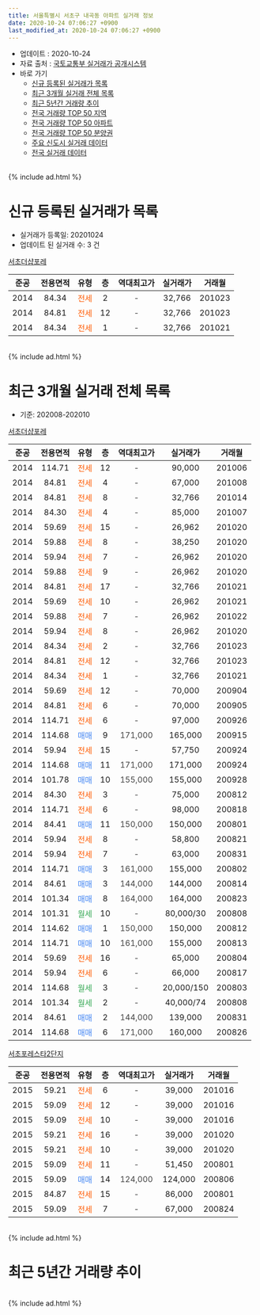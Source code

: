 ```yaml
---
title: 서울특별시 서초구 내곡동 아파트 실거래 정보
date: 2020-10-24 07:06:27 +0900
last_modified_at: 2020-10-24 07:06:27 +0900
---
```


* 업데이트 : 2020-10-24
* 자료 출처 : [국토교통부 실거래가 공개시스템](http://rt.molit.go.kr)
* 바로 가기
    * [신규 등록된 실거래가 목록](#신규-등록된-실거래가-목록)
    * [최근 3개월 실거래 전체 목록](#최근-3개월-실거래-전체-목록)
    * [최근 5년간 거래량 추이](#최근-5년간-거래량-추이)
    * [전국 거래량 TOP 50 지역](https://inasie.github.io/apt-trade-info/최근-3개월-전국에서-가장-거래가-많이-발생한-지역)
    * [전국 거래량 TOP 50 아파트](https://inasie.github.io/apt-trade-info/최근-3개월-전국에서-가장-거래가-많이-발생한-아파트)
    * [전국 거래량 TOP 50 분양권](https://inasie.github.io/apt-trade-info/최근-3개월-전국에서-가장-거래가-많이-발생한-분양권)
    * [주요 신도시 실거래 데이터](https://inasie.github.io/apt-trade-info/주요-신도시)
    * [전국 실거래 데이터](https://inasie.github.io/apt-trade-info/전국)
<br>
{% include ad.html %}
<br>

# 신규 등록된 실거래가 목록
* 실거래가 등록일: 20201024
* 업데이트 된 실거래 수: 3 건


[서초더샵포레](https://search.naver.com/search.naver?query=%EC%84%9C%EC%9A%B8%ED%8A%B9%EB%B3%84%EC%8B%9C+%EC%84%9C%EC%B4%88%EA%B5%AC+%EB%82%B4%EA%B3%A1%EB%8F%99+%EC%84%9C%EC%B4%88%EB%8D%94%EC%83%B5%ED%8F%AC%EB%A0%88)

|준공|전용면적|유형|층|역대최고가|실거래가|거래월|
|:---:|:---:|:---:|:---:|:---:|:---:|:---:|
|2014|84.34|<span style="color:#ff5a00">전세</span>|2|<span style="color:#444444">-</span>|32,766|201023|
|2014|84.81|<span style="color:#ff5a00">전세</span>|12|<span style="color:#444444">-</span>|32,766|201023|
|2014|84.34|<span style="color:#ff5a00">전세</span>|1|<span style="color:#444444">-</span>|32,766|201021|


<br>
{% include ad.html %}
<br>

# 최근 3개월 실거래 전체 목록
* 기준: 202008-202010


[서초더샵포레](https://search.naver.com/search.naver?query=%EC%84%9C%EC%9A%B8%ED%8A%B9%EB%B3%84%EC%8B%9C+%EC%84%9C%EC%B4%88%EA%B5%AC+%EB%82%B4%EA%B3%A1%EB%8F%99+%EC%84%9C%EC%B4%88%EB%8D%94%EC%83%B5%ED%8F%AC%EB%A0%88)

|준공|전용면적|유형|층|역대최고가|실거래가|거래월|
|:---:|:---:|:---:|:---:|:---:|:---:|:---:|
|2014|114.71|<span style="color:#ff5a00">전세</span>|12|<span style="color:#444444">-</span>|90,000|201006|
|2014|84.81|<span style="color:#ff5a00">전세</span>|4|<span style="color:#444444">-</span>|67,000|201008|
|2014|84.81|<span style="color:#ff5a00">전세</span>|8|<span style="color:#444444">-</span>|32,766|201014|
|2014|84.30|<span style="color:#ff5a00">전세</span>|4|<span style="color:#444444">-</span>|85,000|201007|
|2014|59.69|<span style="color:#ff5a00">전세</span>|15|<span style="color:#444444">-</span>|26,962|201020|
|2014|59.88|<span style="color:#ff5a00">전세</span>|8|<span style="color:#444444">-</span>|38,250|201020|
|2014|59.94|<span style="color:#ff5a00">전세</span>|7|<span style="color:#444444">-</span>|26,962|201020|
|2014|59.88|<span style="color:#ff5a00">전세</span>|9|<span style="color:#444444">-</span>|26,962|201020|
|2014|84.81|<span style="color:#ff5a00">전세</span>|17|<span style="color:#444444">-</span>|32,766|201021|
|2014|59.69|<span style="color:#ff5a00">전세</span>|10|<span style="color:#444444">-</span>|26,962|201021|
|2014|59.88|<span style="color:#ff5a00">전세</span>|7|<span style="color:#444444">-</span>|26,962|201022|
|2014|59.94|<span style="color:#ff5a00">전세</span>|8|<span style="color:#444444">-</span>|26,962|201020|
|2014|84.34|<span style="color:#ff5a00">전세</span>|2|<span style="color:#444444">-</span>|32,766|201023|
|2014|84.81|<span style="color:#ff5a00">전세</span>|12|<span style="color:#444444">-</span>|32,766|201023|
|2014|84.34|<span style="color:#ff5a00">전세</span>|1|<span style="color:#444444">-</span>|32,766|201021|
|2014|59.69|<span style="color:#ff5a00">전세</span>|12|<span style="color:#444444">-</span>|70,000|200904|
|2014|84.81|<span style="color:#ff5a00">전세</span>|6|<span style="color:#444444">-</span>|70,000|200905|
|2014|114.71|<span style="color:#ff5a00">전세</span>|6|<span style="color:#444444">-</span>|97,000|200926|
|2014|114.68|<span style="color:#4285f3">매매</span>|9|<span style="color:#444444">171,000</span>|165,000|200915|
|2014|59.94|<span style="color:#ff5a00">전세</span>|15|<span style="color:#444444">-</span>|57,750|200924|
|2014|114.68|<span style="color:#4285f3">매매</span>|11|<span style="color:#444444">171,000</span>|171,000|200924|
|2014|101.78|<span style="color:#4285f3">매매</span>|10|<span style="color:#444444">155,000</span>|155,000|200928|
|2014|84.30|<span style="color:#ff5a00">전세</span>|3|<span style="color:#444444">-</span>|75,000|200812|
|2014|114.71|<span style="color:#ff5a00">전세</span>|6|<span style="color:#444444">-</span>|98,000|200818|
|2014|84.41|<span style="color:#4285f3">매매</span>|11|<span style="color:#444444">150,000</span>|150,000|200801|
|2014|59.94|<span style="color:#ff5a00">전세</span>|8|<span style="color:#444444">-</span>|58,800|200821|
|2014|59.94|<span style="color:#ff5a00">전세</span>|7|<span style="color:#444444">-</span>|63,000|200831|
|2014|114.71|<span style="color:#4285f3">매매</span>|3|<span style="color:#444444">161,000</span>|155,000|200802|
|2014|84.61|<span style="color:#4285f3">매매</span>|3|<span style="color:#444444">144,000</span>|144,000|200814|
|2014|101.34|<span style="color:#4285f3">매매</span>|8|<span style="color:#444444">164,000</span>|164,000|200823|
|2014|101.31|<span style="color:#34a853">월세</span>|10|<span style="color:#444444">-</span>|80,000/30|200808|
|2014|114.62|<span style="color:#4285f3">매매</span>|1|<span style="color:#444444">150,000</span>|150,000|200812|
|2014|114.71|<span style="color:#4285f3">매매</span>|10|<span style="color:#444444">161,000</span>|155,000|200813|
|2014|59.69|<span style="color:#ff5a00">전세</span>|16|<span style="color:#444444">-</span>|65,000|200804|
|2014|59.94|<span style="color:#ff5a00">전세</span>|6|<span style="color:#444444">-</span>|66,000|200817|
|2014|114.68|<span style="color:#34a853">월세</span>|3|<span style="color:#444444">-</span>|20,000/150|200803|
|2014|101.34|<span style="color:#34a853">월세</span>|2|<span style="color:#444444">-</span>|40,000/74|200808|
|2014|84.61|<span style="color:#4285f3">매매</span>|2|<span style="color:#444444">144,000</span>|139,000|200831|
|2014|114.68|<span style="color:#4285f3">매매</span>|6|<span style="color:#444444">171,000</span>|160,000|200826|

[서초포레스타2단지](https://search.naver.com/search.naver?query=%EC%84%9C%EC%9A%B8%ED%8A%B9%EB%B3%84%EC%8B%9C+%EC%84%9C%EC%B4%88%EA%B5%AC+%EB%82%B4%EA%B3%A1%EB%8F%99+%EC%84%9C%EC%B4%88%ED%8F%AC%EB%A0%88%EC%8A%A4%ED%83%802%EB%8B%A8%EC%A7%80)

|준공|전용면적|유형|층|역대최고가|실거래가|거래월|
|:---:|:---:|:---:|:---:|:---:|:---:|:---:|
|2015|59.21|<span style="color:#ff5a00">전세</span>|6|<span style="color:#444444">-</span>|39,000|201016|
|2015|59.09|<span style="color:#ff5a00">전세</span>|12|<span style="color:#444444">-</span>|39,000|201016|
|2015|59.09|<span style="color:#ff5a00">전세</span>|10|<span style="color:#444444">-</span>|39,000|201016|
|2015|59.21|<span style="color:#ff5a00">전세</span>|16|<span style="color:#444444">-</span>|39,000|201020|
|2015|59.21|<span style="color:#ff5a00">전세</span>|10|<span style="color:#444444">-</span>|39,000|201020|
|2015|59.09|<span style="color:#ff5a00">전세</span>|11|<span style="color:#444444">-</span>|51,450|200801|
|2015|59.09|<span style="color:#4285f3">매매</span>|14|<span style="color:#444444">124,000</span>|124,000|200806|
|2015|84.87|<span style="color:#ff5a00">전세</span>|15|<span style="color:#444444">-</span>|86,000|200801|
|2015|59.09|<span style="color:#ff5a00">전세</span>|7|<span style="color:#444444">-</span>|67,000|200824|


<br>
{% include ad.html %}
<br>

# 최근 5년간 거래량 추이


<div style="width:100%;">
    <canvas id="deal_progress" height="200"></canvas>
</div>

<script>
new Chart(document.getElementById("deal_progress"), {
    type: 'line',
    data: {
        labels: ['201510','201511','201512','201601','201602','201603','201604','201605','201606','201607','201608','201609','201610','201611','201612','201701','201702','201703','201704','201705','201706','201707','201708','201709','201710','201711','201712','201801','201802','201803','201804','201805','201806','201807','201808','201809','201810','201811','201812','201901','201902','201903','201904','201905','201906','201907','201908','201909','201910','201911','201912','202001','202002','202003','202004','202005','202006','202007','202008','202009','202010'],
        datasets: [{
            label: '매매',
            pointRadius: 1,
            data: [9, 6, 5, 0, 1, 0, 2, 4, 2, 11, 7, 3, 13, 8, 3, 1, 2, 3, 5, 18, 23, 30, 18, 22, 8, 10, 20, 31, 12, 10, 4, 1, 2, 5, 19, 6, 2, 0, 1, 0, 0, 0, 0, 3, 3, 6, 2, 3, 5, 12, 5, 0, 0, 4, 1, 0, 7, 20, 9, 3, 0],
            borderColor: "rgba(255, 201, 14, 1)",
            backgroundColor: "rgba(255, 201, 14, 0.5)",
            fill: false,
            lineTension: 0
        },{
            label: '전월세',
            pointRadius: 1,
            data: [18, 5, 6, 5, 6, 2, 5, 7, 15, 12, 25, 33, 55, 18, 23, 16, 8, 9, 10, 16, 10, 12, 63, 29, 12, 11, 12, 16, 12, 12, 7, 6, 11, 14, 15, 8, 48, 10, 21, 10, 9, 5, 7, 3, 5, 4, 71, 5, 4, 8, 13, 8, 8, 10, 4, 7, 9, 10, 12, 4, 20],
            borderColor: "rgba(0, 141, 185, 1)",
            backgroundColor: "rgba(0, 141, 185, 0.5)",
            fill: false,
            lineTension: 0
        }
        ]
    },
    options: {
        responsive: true,
        title: {
            display: false
        },
        tooltips: {
            mode: 'index',
            intersect: false
        },
        hover: {
            mode: 'nearest',
            intersect: true
        },
        scales: {
            xAxes: [{
                display: true,
                scaleLabel: {
                    display: true,
                    labelString: '년/월'
                }
            }],
            yAxes: [{
                display: true,
                ticks: {
                    suggestedMin: 0,
                },
                scaleLabel: {
                    display: true,
                    labelString: '실거래 수'
                }
            }]
        }
    }
});

</script>


<br>
{% include ad.html %}
<br>


